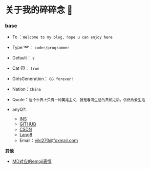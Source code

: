 
# 关于我的碎碎念 :taxi:

### base

- To ：`Welcome to my blog, hope u can enjoy here`
- Type :loop:： `coder/programmer`
- Default： `♀`
- Cat :cat:： `true`
- GirlsGeneration： `GG forever!`
- Nation：`China`
- Quote：`这个世界上只有一种英雄主义，就是看清生活的真相之后，依然热爱生活`

- anyQ?:
  - [INS](https://instagram.com/yiki270)
  - [GITHUB](https://github.com/Tiffany270)
  - [CSDN](https://blog.csdn.net/qq_38277033)
  - [Lang8](https://lang-8.com/1589676/journals)
  - Email：yiki270@foxmail.com

**其他**

- [MD对应的emoji表情](https://www.webfx.com/tools/emoji-cheat-sheet/)
